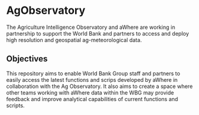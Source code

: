 # AgObservatory

The Agriculture Intelligence Observatory and aWhere are working in partnership to support the World Bank and partners to access and deploy high resolution and geospatial ag-meteorological data.

## Objectives

This repository aims to enable World Bank Group staff and partners to easily access the latest functions and scrips developed by aWhere in collaboration with the Ag Observatory. It also aims to create a space where other teams working with aWhere data within the WBG may provide feedback and improve analytical capabilities of current functions and scripts.
